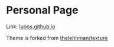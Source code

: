 # Personal Page

Link: [luoos.github.io](https://luoos.github.io)

Theme is forked from [thelehhman/texture](https://github.com/thelehhman/texture)